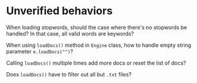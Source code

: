 # Unverified behaviors

When loading stopwords, should the case where there's no stopwords be handled? In that case, all valid words are keywords?

When using `loadDocs()` method in `Engine` class, how to handle empty string parameter `e.loadDocs("")`?

Calling `loadDocs()` multiple times add more docs or reset the list of docs?

Does `loadDocs()` have to filter out all but `.txt` files?
